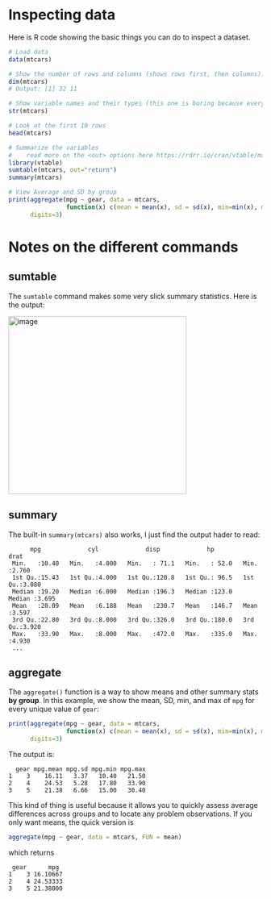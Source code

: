 # Inspecting data

Here is R code showing the basic things you can do to inspect a dataset.

```R
# Load data 
data(mtcars)

# Show the number of rows and columns (shows rows first, then columns):
dim(mtcars)
# Output: [1] 32 11

# Show variable names and their types (this one is boring because every variable is numeric)
str(mtcars)

# Look at the first 10 rows
head(mtcars)

# Summarize the variables 
#    read more on the <out> options here https://rdrr.io/cran/vtable/man/sumtable.html
library(vtable)
sumtable(mtcars, out="return")
summary(mtcars)

# View Average and SD by group
print(aggregate(mpg ~ gear, data = mtcars, 
                function(x) c(mean = mean(x), sd = sd(x), min=min(x), max=max(x))), 
      digits=3)

```

# Notes on the different commands 

## sumtable ##

The `sumtable` command makes some very slick summary statistics. Here is the output:

<img width="353" alt="image" src="https://user-images.githubusercontent.com/6835110/230488731-efe04704-8918-453e-b60a-81b60a4096fa.png">

## summary ##

The built-in `summary(mtcars)` also works, I just find the output hader to read:

```
      mpg             cyl             disp             hp             drat      
 Min.   :10.40   Min.   :4.000   Min.   : 71.1   Min.   : 52.0   Min.   :2.760  
 1st Qu.:15.43   1st Qu.:4.000   1st Qu.:120.8   1st Qu.: 96.5   1st Qu.:3.080  
 Median :19.20   Median :6.000   Median :196.3   Median :123.0   Median :3.695  
 Mean   :20.09   Mean   :6.188   Mean   :230.7   Mean   :146.7   Mean   :3.597  
 3rd Qu.:22.80   3rd Qu.:8.000   3rd Qu.:326.0   3rd Qu.:180.0   3rd Qu.:3.920  
 Max.   :33.90   Max.   :8.000   Max.   :472.0   Max.   :335.0   Max.   :4.930  
 ...
 ```

## aggregate ##

The `aggregate()` function is a way to show means and other summary stats **by group**. In this example, we show the mean, SD, min, and max of `mpg` for every unique value of `gear`:

```R
print(aggregate(mpg ~ gear, data = mtcars, 
                function(x) c(mean = mean(x), sd = sd(x), min=min(x), max=max(x))), 
      digits=3)
```
The output is:
```
  gear mpg.mean mpg.sd mpg.min mpg.max
1    3    16.11   3.37   10.40   21.50
2    4    24.53   5.28   17.80   33.90
3    5    21.38   6.66   15.00   30.40
```
This kind of thing is useful because it allows you to quickly assess average differences across groups and to locate any problem observations. If you only want means, the quick version is
```R
aggregate(mpg ~ gear, data = mtcars, FUN = mean) 
```
which returns
```
 gear      mpg
1    3 16.10667
2    4 24.53333
3    5 21.38000
```
